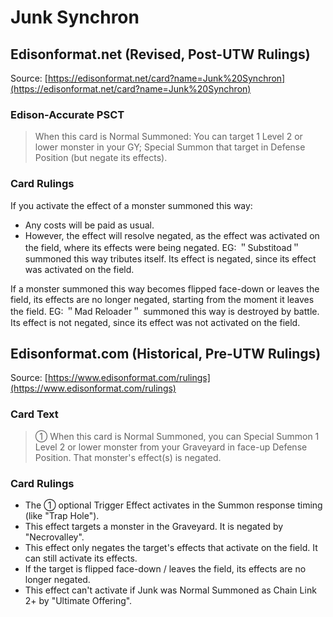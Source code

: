 # Junk Synchron

## Edisonformat.net (Revised, Post-UTW Rulings)

Source: [https://edisonformat.net/card?name=Junk%20Synchron](https://edisonformat.net/card?name=Junk%20Synchron)

### Edison-Accurate PSCT

> When this card is Normal Summoned: You can target 1 Level 2 or lower monster in your GY; Special Summon that target in Defense Position (but negate its effects).

### Card Rulings

If you activate the effect of a monster summoned this way:
*   Any costs will be paid as usual.
*   However, the effect will resolve negated, as the effect was activated on the field, where its effects were being negated.
EG: ＂Substitoad＂ summoned this way tributes itself. Its effect is negated, since its effect was activated on the field.

If a monster summoned this way becomes flipped face-down or leaves the field, its effects are no longer negated, starting from the moment it leaves the field.
EG: ＂Mad Reloader＂ summoned this way is destroyed by battle. Its effect is not negated, since its effect was not activated on the field.


## Edisonformat.com (Historical, Pre-UTW Rulings)

Source: [https://www.edisonformat.com/rulings](https://www.edisonformat.com/rulings)

### Card Text

> ① When this card is Normal Summoned, you can Special Summon 1 Level 2 or lower monster from your Graveyard in face-up Defense Position. That monster's effect(s) is negated.

### Card Rulings

*   The ① optional Trigger Effect activates in the Summon response timing (like "Trap Hole").
*   This effect targets a monster in the Graveyard. It is negated by "Necrovalley".
*   This effect only negates the target's effects that activate on the field. It can still activate its effects.
*   If the target is flipped face-down / leaves the field, its effects are no longer negated.
*   This effect can't activate if Junk was Normal Summoned as Chain Link 2+ by "Ultimate Offering".


